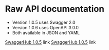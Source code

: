# Raw API documentation
* Version 1.0.5 uses Swagger 2.0
* Version 1.0.6 uses OpenAPI 3.0.0
* Both available in JSON and YAML

[SwaggerHub 1.0.5]() link
[SwaggerHub 1.0.5]() link
